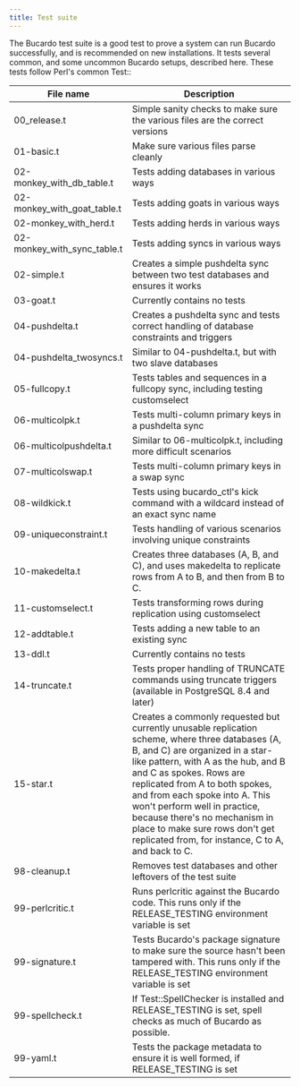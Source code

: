 ```yaml
---
title: Test suite
---
```


The Bucardo test suite is a good test to prove a system can run Bucardo successfully, and is recommended on new installations. It tests several common, and some uncommon Bucardo setups, described here. These tests follow Perl's common Test::

|File name|Description|
|---------|-----------|
|00_release.t|Simple sanity checks to make sure the various files are the correct versions|
|01-basic.t|Make sure various files parse cleanly|
|02-monkey_with_db_table.t|Tests adding databases in various ways|
|02-monkey_with_goat_table.t|Tests adding goats in various ways|
|02-monkey_with_herd.t|Tests adding herds in various ways|
|02-monkey_with_sync_table.t|Tests adding syncs in various ways|
|02-simple.t|Creates a simple pushdelta sync between two test databases and ensures it works|
|03-goat.t|Currently contains no tests|
|04-pushdelta.t|Creates a pushdelta sync and tests correct handling of database constraints and triggers|
|04-pushdelta_twosyncs.t|Similar to 04-pushdelta.t, but with two slave databases|
|05-fullcopy.t|Tests tables and sequences in a fullcopy sync, including testing customselect|
|06-multicolpk.t|Tests multi-column primary keys in a pushdelta sync|
|06-multicolpushdelta.t|Similar to 06-multicolpk.t, including more difficult scenarios|
|07-multicolswap.t|Tests multi-column primary keys in a swap sync|
|08-wildkick.t|Tests using bucardo_ctl's kick command with a wildcard instead of an exact sync name|
|09-uniqueconstraint.t|Tests handling of various scenarios involving unique constraints|
|10-makedelta.t|Creates three databases (A, B, and C), and uses makedelta to replicate rows from A to B, and then from B to C.|
|11-customselect.t|Tests transforming rows during replication using customselect|
|12-addtable.t|Tests adding a new table to an existing sync|
|13-ddl.t|Currently contains no tests|
|14-truncate.t|Tests proper handling of TRUNCATE commands using truncate triggers (available in PostgreSQL 8.4 and later)|
|15-star.t|Creates a commonly requested but currently unusable replication scheme, where three databases (A, B, and C) are organized in a star-like pattern, with A as the hub, and B and C as spokes. Rows are replicated from A to both spokes, and from each spoke into A. This won't perform well in practice, because there's no mechanism in place to make sure rows don't get replicated from, for instance, C to A, and back to C.|
|98-cleanup.t|Removes test databases and other leftovers of the test suite|
|99-perlcritic.t|Runs perlcritic against the Bucardo code. This runs only if the RELEASE_TESTING environment variable is set|
|99-signature.t|Tests Bucardo's package signature to make sure the source hasn't been tampered with. This runs only if the RELEASE_TESTING environment variable is set|
|99-spellcheck.t|If Test::SpellChecker is installed and RELEASE_TESTING is set, spell checks as much of Bucardo as possible.|
|99-yaml.t|Tests the package metadata to ensure it is well formed, if RELEASE_TESTING is set|

